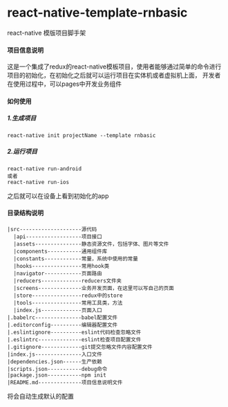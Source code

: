 # react-native-template-rnbasic
react-native 模版项目脚手架
#### 项目信息说明 
这是一个集成了redux的react-native模板项目，使用者能够通过简单的命令进行项目的初始化，在初始化之后就可以运行项目在实体机或者虚拟机上面，
开发者在使用过程中，可以pages中开发业务组件  
#### 如何使用 
##### 1.生成项目  
```
react-native init projectName --template rnbasic
```
##### 2.运行项目  
```
react-native run-android
或者  
react-native run-ios
```
之后就可以在设备上看到初始化的app  
#### 目录结构说明
```
|src--------------------源代码
  |api------------------项目接口
  |assets---------------静态资源文件，包括字体、图片等文件
  |components-----------通用组件库
  |constants------------常量，系统中使用的常量
  |hooks----------------常用hook类
  |navigator------------页面路由
  |reducers-------------reducers文件夹
  |screens--------------业务开发页面，在这里可以写自己的页面
  |store----------------redux中的store
  |tools----------------常用工具类，方法
  |index.js-------------页面入口
|.babelrc---------------babel配置文件
|.editorconfig----------编辑器配置文件
|.eslintignore----------eslint代码检查忽略文件
|.eslintrc--------------eslint检查项目配置文件
|.gitignore-------------git提交忽略文件内容配置文件
|index.js---------------入口文件
|dependencies.json------生产依赖
|scripts.json-----------debug命令
|package.json-----------npm init 
|README.md--------------项目信息说明文件
```
将会自动生成默认的配置 

